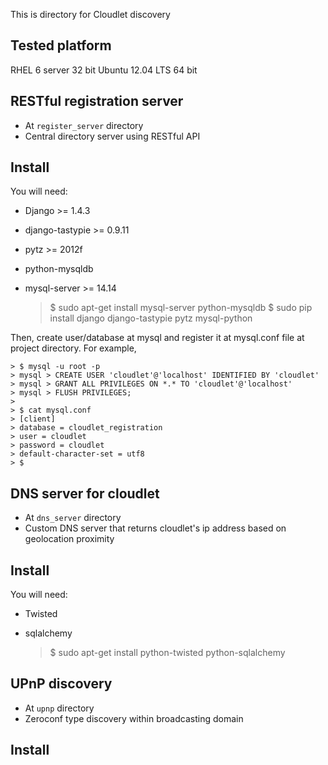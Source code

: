 This is directory for Cloudlet discovery

Tested platform
--------------------
RHEL 6 server 32 bit
Ubuntu 12.04 LTS 64 bit


RESTful registration server
----------------------------
- At ``register_server`` directory
- Central directory server using RESTful API

## Install ##
You will need:
* Django >= 1.4.3
* django-tastypie >= 0.9.11
* pytz >= 2012f
* python-mysqldb
* mysql-server >= 14.14

	> $ sudo apt-get install mysql-server python-mysqldb
	> $ sudo pip install django django-tastypie pytz mysql-python

Then, create user/database at mysql and register it at mysql.conf file at
project directory. For example,

	> $ mysql -u root -p 
	> mysql > CREATE USER 'cloudlet'@'localhost' IDENTIFIED BY 'cloudlet'
	> mysql > GRANT ALL PRIVILEGES ON *.* TO 'cloudlet'@'localhost'
	> mysql > FLUSH PRIVILEGES;
	>
	> $ cat mysql.conf 
	> [client]
	> database = cloudlet_registration
	> user = cloudlet
	> password = cloudlet
	> default-character-set = utf8
	> $


DNS server for cloudlet
-----------------------------
- At ``dns_server`` directory
- Custom DNS server that returns cloudlet's ip address based on geolocation proximity

## Install ##
You will need:
* Twisted
* sqlalchemy

	> $ sudo apt-get install python-twisted python-sqlalchemy


UPnP discovery
--------------------
- At ``upnp`` directory
- Zeroconf type discovery within broadcasting domain

## Install ##
